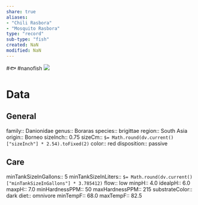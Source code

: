 ```yaml
---
share: true
aliases: 
- "Chili Rasbora"
- "Mosquito Rasbora"
type: "record"
sub-type: "fish"
created: NaN 
modified: NaN
---
```

#🐟 #nanofish
 ![](https://cdn.aquainfo.org/wp-content/uploads/2015/02/Boraras-brigittae3.jpg) 
# Data
## General
family:: Danionidae
genus:: Boraras
species:: brigittae
region:: South Asia
origin:: Borneo
sizeInch:: 0.75
sizeCm:: `$= Math.round(dv.current()["sizeInch"] * 2.54).toFixed(2)`
color:: red
disposition:: passive
## Care
minTankSizeInGallons:: 5
minTankSizeInLiters:: `$= Math.round(dv.current()["minTankSizeInGallons"] * 3.785412)`
flow:: low
minpH:: 4.0
idealpH:: 6.0
maxpH:: 7.0
minHardnessPPM:: 50
maxHardnessPPM:: 215
substrateColor:: dark
diet:: omnivore
minTempF:: 68.0
maxTempF:: 82.5